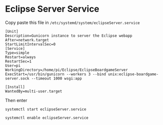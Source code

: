 # Eclipse Server Service

Copy paste this file in ```/etc/systemd/system/eclipseServer.service```

```service
[Unit]
Description=Gunicorn instance to server the Eclipse webapp
After=network.target
StartLimitIntervalSec=0
[Service]
Type=simple
Restart=always
RestartSec=1
User=pi
WorkingDirectory=/home/pi/Eclipse/EclipseBoardgameServer
ExecStart=/usr/bin/gunicorn --workers 3 --bind unix:eclipse-boardgame-server.sock --timeout 1000 wsgi:app

[Install]
WantedBy=multi-user.target
```

Then enter

```systemctl start eclipseServer.service```

```systemctl enable eclipseServer.service```

